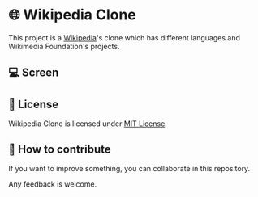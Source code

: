 # 🌐 Wikipedia Clone

This project is a [Wikipedia](https://www.wikipedia.org/)'s clone which has different languages and Wikimedia Foundation's projects. 

## 💻 Screen

## 📜 License

Wikipedia Clone is licensed under [MIT License](https://github.com/DaneliaSanchz/wikipedia-clone/blob/master/LICENSE).

## 🤝 How to contribute

If you want to improve something, you can collaborate in this repository. 


Any feedback is welcome.
